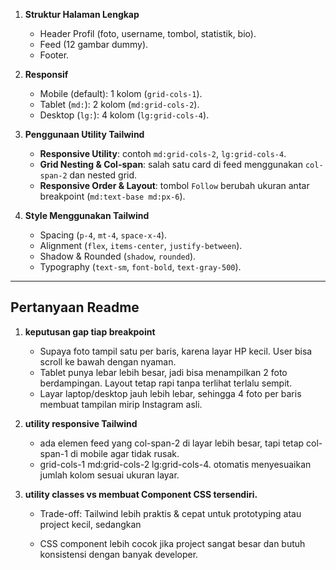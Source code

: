 
1. **Struktur Halaman Lengkap**
   - Header Profil (foto, username, tombol, statistik, bio).
   - Feed (12 gambar dummy).
   - Footer.

2. **Responsif**
   - Mobile (default): 1 kolom (`grid-cols-1`).
   - Tablet (`md:`): 2 kolom (`md:grid-cols-2`).
   - Desktop (`lg:`): 4 kolom (`lg:grid-cols-4`).

3. **Penggunaan Utility Tailwind**
   - **Responsive Utility**: contoh `md:grid-cols-2`, `lg:grid-cols-4`.
   - **Grid Nesting & Col-span**: salah satu card di feed menggunakan `col-span-2` dan nested grid.
   - **Responsive Order & Layout**: tombol `Follow` berubah ukuran antar breakpoint (`md:text-base md:px-6`).

4. **Style Menggunakan Tailwind**
   - Spacing (`p-4`, `mt-4`, `space-x-4`).
   - Alignment (`flex`, `items-center`, `justify-between`).
   - Shadow & Rounded (`shadow`, `rounded`).
   - Typography (`text-sm`, `font-bold`, `text-gray-500`).

---

## Pertanyaan Readme
1. **keputusan gap tiap breakpoint**
   - Supaya foto tampil satu per baris, karena layar HP kecil. User bisa scroll ke bawah dengan nyaman.
   - Tablet punya lebar lebih besar, jadi bisa menampilkan 2 foto berdampingan. Layout tetap rapi tanpa terlihat terlalu sempit.
   - Layar laptop/desktop jauh lebih lebar, sehingga 4 foto per baris membuat tampilan mirip Instagram asli.

2. **utility responsive Tailwind**
   - ada elemen feed yang col-span-2 di layar lebih besar, tapi tetap col-span-1 di mobile agar tidak rusak.
   - grid-cols-1 md:grid-cols-2 lg:grid-cols-4. otomatis menyesuaikan jumlah kolom sesuai ukuran layar.

3. **utility classes vs membuat Component CSS tersendiri.**
   - Trade-off: Tailwind lebih praktis & cepat untuk prototyping atau project kecil, sedangkan

   - CSS component lebih cocok jika project sangat besar dan butuh konsistensi dengan banyak developer.
